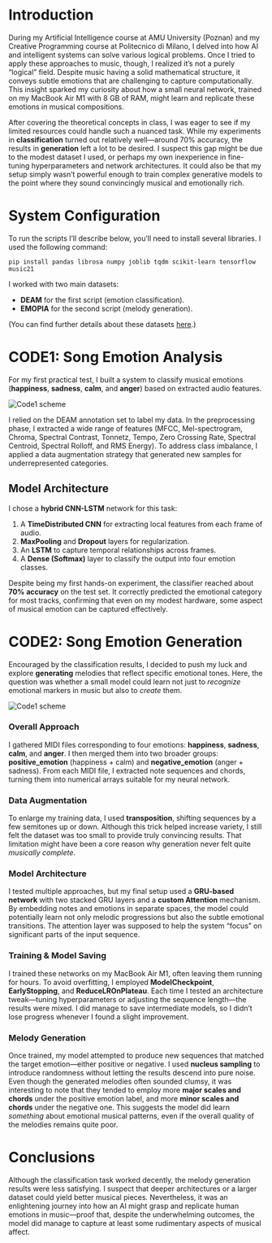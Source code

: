 # Introduction
During my Artificial Intelligence course at AMU University (Poznan) and my Creative Programming course at Politecnico di Milano, I delved into how AI and intelligent systems can solve various logical problems. Once I tried to apply these approaches to music, though, I realized it’s not a purely “logical” field. Despite music having a solid mathematical structure, it conveys subtle emotions that are challenging to capture computationally. This insight sparked my curiosity about how a small neural network, trained on my MacBook Air M1 with 8 GB of RAM, might learn and replicate these emotions in musical compositions. 

After covering the theoretical concepts in class, I was eager to see if my limited resources could handle such a nuanced task. While my experiments in **classification** turned out relatively well—around 70% accuracy, the results in **generation** left a lot to be desired. I suspect this gap might be due to the modest dataset I used, or perhaps my own inexperience in fine-tuning hyperparameters and network architectures. It could also be that my setup simply wasn’t powerful enough to train complex generative models to the point where they sound convincingly musical and emotionally rich.

# System Configuration
To run the scripts I’ll describe below, you’ll need to install several libraries. I used the following command:
```
pip install pandas librosa numpy joblib tqdm scikit-learn tensorflow music21
```
I worked with two main datasets:
* **DEAM** for the first script (emotion classification).
* **EMOPIA** for the second script (melody generation).

(You can find further details about these datasets [here](readme_files/dataset_info.md).)

# CODE1: Song Emotion Analysis
For my first practical test, I built a system to classify musical emotions (**happiness**, **sadness**, **calm**, and **anger**) based on extracted audio features.

![Code1 scheme](readme_files/code1_scheme.png)

I relied on the DEAM annotation set to label my data. In the preprocessing phase, I extracted a wide range of features (MFCC, Mel-spectrogram, Chroma, Spectral Contrast, Tonnetz, Tempo, Zero Crossing Rate, Spectral Centroid, Spectral Rolloff, and RMS Energy). To address class imbalance, I applied a data augmentation strategy that generated new samples for underrepresented categories.

## Model Architecture
I chose a **hybrid CNN-LSTM** network for this task:

1. A **TimeDistributed CNN** for extracting local features from each frame of audio.  
2. **MaxPooling** and **Dropout** layers for regularization.  
3. An **LSTM** to capture temporal relationships across frames.  
4. A **Dense (Softmax)** layer to classify the output into four emotion classes.

Despite being my first hands-on experiment, the classifier reached about **70% accuracy** on the test set. It correctly predicted the emotional category for most tracks, confirming that even on my modest hardware, some aspect of musical emotion can be captured effectively.

# CODE2: Song Emotion Generation
Encouraged by the classification results, I decided to push my luck and explore **generating** melodies that reflect specific emotional tones. Here, the question was whether a small model could learn not just to *recognize* emotional markers in music but also to *create* them.

![Code1 scheme](readme_files/code2_scheme.png)

### Overall Approach
I gathered MIDI files corresponding to four emotions: **happiness**, **sadness**, **calm**, and **anger**. I then merged them into two broader groups: **positive_emotion** (happiness + calm) and **negative_emotion** (anger + sadness). From each MIDI file, I extracted note sequences and chords, turning them into numerical arrays suitable for my neural network.

### Data Augmentation
To enlarge my training data, I used **transposition**, shifting sequences by a few semitones up or down. Although this trick helped increase variety, I still felt the dataset was too small to provide truly convincing results. That limitation might have been a core reason why generation never felt quite *musically complete*.

### Model Architecture
I tested multiple approaches, but my final setup used a **GRU-based network** with two stacked GRU layers and a **custom Attention** mechanism. By embedding notes and emotions in separate spaces, the model could potentially learn not only melodic progressions but also the subtle emotional transitions. The attention layer was supposed to help the system “focus” on significant parts of the input sequence.

### Training & Model Saving
I trained these networks on my MacBook Air M1, often leaving them running for hours. To avoid overfitting, I employed **ModelCheckpoint**, **EarlyStopping**, and **ReduceLROnPlateau**. Each time I tested an architecture tweak—tuning hyperparameters or adjusting the sequence length—the results were mixed. I did manage to save intermediate models, so I didn’t lose progress whenever I found a slight improvement.

### Melody Generation
Once trained, my model attempted to produce new sequences that matched the target emotion—either positive or negative. I used **nucleus sampling** to introduce randomness without letting the results descend into pure noise. Even though the generated melodies often sounded clumsy, it was interesting to note that they tended to employ more **major scales and chords** under the positive emotion label, and more **minor scales and chords** under the negative one. This suggests the model did learn *something* about emotional musical patterns, even if the overall quality of the melodies remains quite poor.

# Conclusions
Although the classification task worked decently, the melody generation results were less satisfying. I suspect that deeper architectures or a larger dataset could yield better musical pieces. Nevertheless, it was an enlightening journey into how an AI might grasp and replicate human emotions in music—proof that, despite the underwhelming outcomes, the model did manage to capture at least some rudimentary aspects of musical affect. 